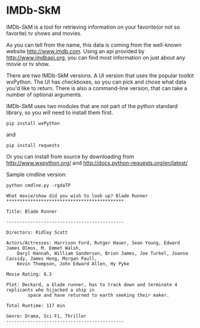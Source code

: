 IMDb-SkM
=======

IMDb-SkM is a tool for retrieving information on your favorite(or not so favorite) tv shows and movies.  

As you can tell from the name, this data is coming from the well-known website http://www.imdb.com.
Using an api provided by http://www.imdbapi.org, you can find most information on just about any
movie or tv show.

There are two IMDb-SkM versions.  A UI version that uses the popular toolkit wxPython.  The UI has
checkboxes, so you can pick and chose what data you'd like to return.  There is also a command-line 
version, that can take a number of optional arguments.

IMDb-SkM uses two modules that are not part of the python standard library, so you will need to install them first.

    pip install wxPython

and

    pip install requests

Or you can install from source by downloading from http://www.wxpython.org/ and http://docs.python-requests.org/en/latest/

Sample cmdline version:
    
    python cmdlne.py -rgdaTP

    What movie/show did you wish to look up? Blade Runner
    ********************************************

    Title: Blade Runner

    --------------------------------------------

    Directors: Ridley Scott

    Actors/Actresses: Harrison Ford, Rutger Hauer, Sean Young, Edward James Olmos, M. Emmet Walsh, 
        Daryl Hannah, William Sanderson, Brion James, Joe Turkel, Joanna Cassidy, James Hong, Morgan Paull, 
        Kevin Thompson, John Edward Allen, Hy Pyke

    Movie Rating: 8.3

    Plot: Deckard, a blade runner, has to track down and terminate 4 replicants who hijacked a ship in 
            space and have returned to earth seeking their maker.

    Total Runtime: 117 min

    Genre: Drama, Sci-Fi, Thriller
    --------------------------------------------


